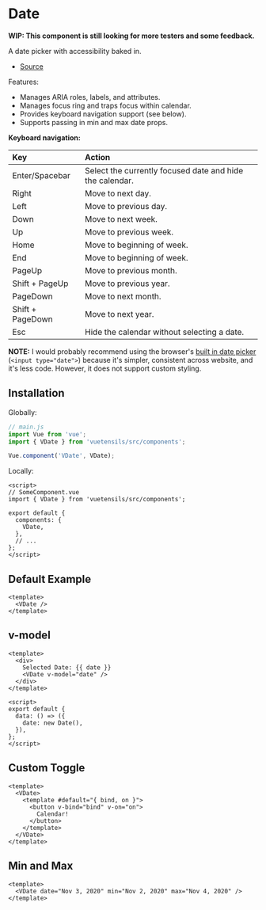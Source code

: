 # Date

**WIP: This component is still looking for more testers and some feedback.**

A date picker with accessibility baked in.

- [Source](https://github.com/Stegosource/vuetensils/blob/master/src/components/VDate/VDate.vue)

Features:
- Manages ARIA roles, labels, and attributes.
- Manages focus ring and traps focus within calendar.
- Provides keyboard navigation support (see below).
- Supports passing in min and max date props.

**Keyboard navigation:**

Key              | Action
:--              | :--
Enter/Spacebar   | Select the currently focused date and hide the calendar.
Right            | Move to next day.
Left             | Move to previous day.
Down             | Move to next week.
Up               | Move to previous week.
Home             | Move to beginning of week.
End              | Move to beginning of week.
PageUp           | Move to previous month.
Shift + PageUp   | Move to previous year.
PageDown         | Move to next month.
Shift + PageDown | Move to next year.
Esc              | Hide the calendar without selecting a date.

**NOTE:** I would probably recommend using the browser's [built in date picker](https://developer.mozilla.org/en-US/docs/Web/HTML/Element/input/date) (`<input type="date">`) because it's simpler, consistent across website, and it's less code. However, it does not support custom styling.

## Installation

Globally:

```js
// main.js
import Vue from 'vue';
import { VDate } from 'vuetensils/src/components';

Vue.component('VDate', VDate);
```

Locally:

```vue
<script>
// SomeComponent.vue
import { VDate } from 'vuetensils/src/components';

export default {
  components: {
    VDate,
  },
  // ...
};
</script>
```

## Default Example

```vue live
<template>
  <VDate />
</template>
```

## v-model
```vue live
<template>
  <div>
    Selected Date: {{ date }}
    <VDate v-model="date" />
  </div>
</template>

<script>
export default {
  data: () => ({
    date: new Date(),
  }),
};
</script>
```

## Custom Toggle
```vue live
<template>
  <VDate>
    <template #default="{ bind, on }">
      <button v-bind="bind" v-on="on">
        Calendar!
      </button>
    </template>
  </VDate>
</template>
```

## Min and Max

```vue live
<template>
  <VDate date="Nov 3, 2020" min="Nov 2, 2020" max="Nov 4, 2020" />
</template>
```



<!-- ## Custom Classes

This component can accept a `classes` prop to customize the output HTML classes:

```
:classes="{ root: 'root-class', content: 'content-class' }"
``` -->
